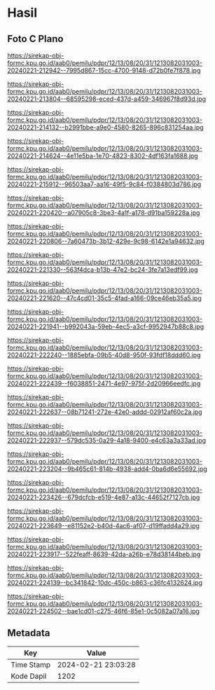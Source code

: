 # Hasil

## Foto C Plano

https://sirekap-obj-formc.kpu.go.id/aab0/pemilu/pdpr/12/13/08/20/31/1213082031003-20240221-212942--7995d867-15cc-4700-9148-d72b0fe7f878.jpg

https://sirekap-obj-formc.kpu.go.id/aab0/pemilu/pdpr/12/13/08/20/31/1213082031003-20240221-213804--68595298-eced-437d-a459-346967f8d93d.jpg

https://sirekap-obj-formc.kpu.go.id/aab0/pemilu/pdpr/12/13/08/20/31/1213082031003-20240221-214132--b2991bbe-a9e0-4580-8265-896c831254aa.jpg

https://sirekap-obj-formc.kpu.go.id/aab0/pemilu/pdpr/12/13/08/20/31/1213082031003-20240221-214624--4e11e5ba-1e70-4823-8302-4df163fa1688.jpg

https://sirekap-obj-formc.kpu.go.id/aab0/pemilu/pdpr/12/13/08/20/31/1213082031003-20240221-215912--96503aa7-aa16-49f5-9c84-f0384803d786.jpg

https://sirekap-obj-formc.kpu.go.id/aab0/pemilu/pdpr/12/13/08/20/31/1213082031003-20240221-220420--a07905c8-3be3-4a1f-a178-d91ba159228a.jpg

https://sirekap-obj-formc.kpu.go.id/aab0/pemilu/pdpr/12/13/08/20/31/1213082031003-20240221-220806--7a60473b-3b12-429e-9c98-6142e1a94632.jpg

https://sirekap-obj-formc.kpu.go.id/aab0/pemilu/pdpr/12/13/08/20/31/1213082031003-20240221-221330--563f4dca-b13b-47e2-bc24-3fe7a13edf99.jpg

https://sirekap-obj-formc.kpu.go.id/aab0/pemilu/pdpr/12/13/08/20/31/1213082031003-20240221-221620--47c4cd01-35c5-4fad-a166-09ce46eb35a5.jpg

https://sirekap-obj-formc.kpu.go.id/aab0/pemilu/pdpr/12/13/08/20/31/1213082031003-20240221-221941--b992043a-59eb-4ec5-a3cf-9952947b88c8.jpg

https://sirekap-obj-formc.kpu.go.id/aab0/pemilu/pdpr/12/13/08/20/31/1213082031003-20240221-222240--1885ebfa-09b5-40d8-950f-93fdf18ddd60.jpg

https://sirekap-obj-formc.kpu.go.id/aab0/pemilu/pdpr/12/13/08/20/31/1213082031003-20240221-222439--f6038851-2471-4e97-975f-2d20966eedfc.jpg

https://sirekap-obj-formc.kpu.go.id/aab0/pemilu/pdpr/12/13/08/20/31/1213082031003-20240221-222637--08b71241-272e-42e0-addd-02912af60c2a.jpg

https://sirekap-obj-formc.kpu.go.id/aab0/pemilu/pdpr/12/13/08/20/31/1213082031003-20240221-222937--579dc535-0a29-4a18-9400-e4c63a3a33ad.jpg

https://sirekap-obj-formc.kpu.go.id/aab0/pemilu/pdpr/12/13/08/20/31/1213082031003-20240221-223204--9b465c61-814b-4938-add4-0ba6d6e55692.jpg

https://sirekap-obj-formc.kpu.go.id/aab0/pemilu/pdpr/12/13/08/20/31/1213082031003-20240221-223426--679dcfcb-e519-4e87-a13c-44652f7127cb.jpg

https://sirekap-obj-formc.kpu.go.id/aab0/pemilu/pdpr/12/13/08/20/31/1213082031003-20240221-223649--e81152e2-b40d-4ac6-af07-d19ffadd4a29.jpg

https://sirekap-obj-formc.kpu.go.id/aab0/pemilu/pdpr/12/13/08/20/31/1213082031003-20240221-223917--522feaff-8639-42da-a26b-e78d38144beb.jpg

https://sirekap-obj-formc.kpu.go.id/aab0/pemilu/pdpr/12/13/08/20/31/1213082031003-20240221-224139--bc341842-10dc-450c-b863-c36fc4132624.jpg

https://sirekap-obj-formc.kpu.go.id/aab0/pemilu/pdpr/12/13/08/20/31/1213082031003-20240221-224502--bae1cd01-c275-46f6-85e1-0c5082a07a16.jpg


## Metadata

| Key        | Value               |
| ---------- | ------------------- |
| Time Stamp | 2024-02-21 23:03:28 |
| Kode Dapil | 1202                |



